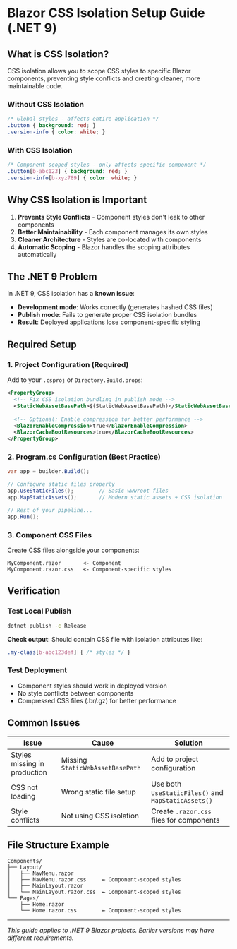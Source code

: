 # Blazor CSS Isolation Setup Guide (.NET 9)

## What is CSS Isolation?

CSS isolation allows you to scope CSS styles to specific Blazor components, preventing style conflicts and creating cleaner, more maintainable code.

### Without CSS Isolation

```css
/* Global styles - affects entire application */
.button { background: red; }
.version-info { color: white; }
```

### With CSS Isolation

```css
/* Component-scoped styles - only affects specific component */
.button[b-abc123] { background: red; }
.version-info[b-xyz789] { color: white; }
```

## Why CSS Isolation is Important

1. **Prevents Style Conflicts** - Component styles don't leak to other components
2. **Better Maintainability** - Each component manages its own styles
3. **Cleaner Architecture** - Styles are co-located with components
4. **Automatic Scoping** - Blazor handles the scoping attributes automatically

## The .NET 9 Problem

In .NET 9, CSS isolation has a **known issue**:

- **Development mode**: Works correctly (generates hashed CSS files)
- **Publish mode**: Fails to generate proper CSS isolation bundles
- **Result**: Deployed applications lose component-specific styling

## Required Setup

### 1. Project Configuration (Required)

Add to your `.csproj` or `Directory.Build.props`:

```xml
<PropertyGroup>
  <!-- Fix CSS isolation bundling in publish mode -->
  <StaticWebAssetBasePath>$(StaticWebAssetBasePath)</StaticWebAssetBasePath>
  
  <!-- Optional: Enable compression for better performance -->
  <BlazorEnableCompression>true</BlazorEnableCompression>
  <BlazorCacheBootResources>true</BlazorCacheBootResources>
</PropertyGroup>
```

### 2. Program.cs Configuration (Best Practice)

```csharp
var app = builder.Build();

// Configure static files properly
app.UseStaticFiles();        // Basic wwwroot files
app.MapStaticAssets();       // Modern static assets + CSS isolation

// Rest of your pipeline...
app.Run();
```

### 3. Component CSS Files

Create CSS files alongside your components:

```
MyComponent.razor       <- Component
MyComponent.razor.css   <- Component-specific styles
```

## Verification

### Test Local Publish

```bash
dotnet publish -c Release
```

**Check output**: Should contain CSS file with isolation attributes like:

```css
.my-class[b-abc123def] { /* styles */ }
```

### Test Deployment

- Component styles should work in deployed version
- No style conflicts between components
- Compressed CSS files (.br/.gz) for better performance

## Common Issues

| Issue                        | Cause                            | Solution                                            |
| ---------------------------- | -------------------------------- | --------------------------------------------------- |
| Styles missing in production | Missing `StaticWebAssetBasePath` | Add to project configuration                        |
| CSS not loading              | Wrong static file setup          | Use both `UseStaticFiles()` and `MapStaticAssets()` |
| Style conflicts              | Not using CSS isolation          | Create `.razor.css` files for components            |

## File Structure Example

```
Components/
├── Layout/
│   ├── NavMenu.razor
│   ├── NavMenu.razor.css     ← Component-scoped styles
│   ├── MainLayout.razor
│   └── MainLayout.razor.css  ← Component-scoped styles
└── Pages/
    ├── Home.razor
    └── Home.razor.css        ← Component-scoped styles
```

---
*This guide applies to .NET 9 Blazor projects. Earlier versions may have different requirements.*
